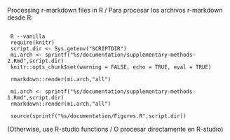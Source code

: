 
Processing r-markdown files in R / Para procesar los archivos r-markdown desde R:

```{r}

 R --vanilla
 require(knitr)
 script.dir <- Sys.getenv("SCRIPTDIR")
 mi.arch <- sprintf("%s/documentation/supplementary-methods-2.Rmd",script.dir)
 knitr::opts_chunk$set(warning = FALSE, echo = TRUE, eval = TRUE)

 rmarkdown::render(mi.arch,"all")

 mi.arch <- sprintf("%s/documentation/supplementary-methods-1.Rmd",script.dir)
 rmarkdown::render(mi.arch,"all")

 source(sprintf("%s/documentation/Figures.R",script.dir))

```

(Otherwise, use R-studio functions / O procesar directamente en R-studio)
